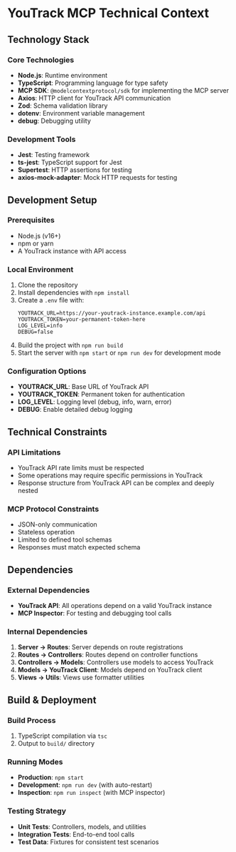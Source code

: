 # YouTrack MCP Technical Context

## Technology Stack

### Core Technologies
- **Node.js**: Runtime environment
- **TypeScript**: Programming language for type safety
- **MCP SDK**: `@modelcontextprotocol/sdk` for implementing the MCP server
- **Axios**: HTTP client for YouTrack API communication
- **Zod**: Schema validation library
- **dotenv**: Environment variable management
- **debug**: Debugging utility

### Development Tools
- **Jest**: Testing framework
- **ts-jest**: TypeScript support for Jest
- **Supertest**: HTTP assertions for testing
- **axios-mock-adapter**: Mock HTTP requests for testing

## Development Setup

### Prerequisites
- Node.js (v16+)
- npm or yarn
- A YouTrack instance with API access

### Local Environment
1. Clone the repository
2. Install dependencies with `npm install`
3. Create a `.env` file with:
   ```
   YOUTRACK_URL=https://your-youtrack-instance.example.com/api
   YOUTRACK_TOKEN=your-permanent-token-here
   LOG_LEVEL=info
   DEBUG=false
   ```
4. Build the project with `npm run build`
5. Start the server with `npm start` or `npm run dev` for development mode

### Configuration Options
- **YOUTRACK_URL**: Base URL of YouTrack API
- **YOUTRACK_TOKEN**: Permanent token for authentication
- **LOG_LEVEL**: Logging level (debug, info, warn, error)
- **DEBUG**: Enable detailed debug logging

## Technical Constraints

### API Limitations
- YouTrack API rate limits must be respected
- Some operations may require specific permissions in YouTrack
- Response structure from YouTrack API can be complex and deeply nested

### MCP Protocol Constraints
- JSON-only communication
- Stateless operation
- Limited to defined tool schemas
- Responses must match expected schema

## Dependencies

### External Dependencies
- **YouTrack API**: All operations depend on a valid YouTrack instance
- **MCP Inspector**: For testing and debugging tool calls

### Internal Dependencies
1. **Server → Routes**: Server depends on route registrations
2. **Routes → Controllers**: Routes depend on controller functions
3. **Controllers → Models**: Controllers use models to access YouTrack
4. **Models → YouTrack Client**: Models depend on YouTrack client
5. **Views → Utils**: Views use formatter utilities

## Build & Deployment

### Build Process
1. TypeScript compilation via `tsc`
2. Output to `build/` directory

### Running Modes
- **Production**: `npm start`
- **Development**: `npm run dev` (with auto-restart)
- **Inspection**: `npm run inspect` (with MCP inspector)

### Testing Strategy
- **Unit Tests**: Controllers, models, and utilities
- **Integration Tests**: End-to-end tool calls
- **Test Data**: Fixtures for consistent test scenarios 